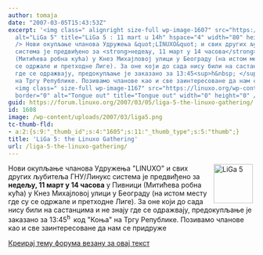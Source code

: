 ```yaml
---
author: tomaja
date: "2007-03-05T15:43:53Z"
excerpt: '<img class=" alignright size-full wp-image-1607" src="https://linuxo.org/wp-content/uploads/2007/03/liga5.png"
  alt="LiGa 5" title="LiGa 5 : 11 mart u 14h" hspace="4" width="80" height="80" align="right"
  /> Нови окупљање чланова Удружења &quot;LINUXO&quot; и свих других љубитеља ГНУ/Линукс
  система је предвиђено за <strong>недељу, 11 март у 14 часова</strong> у Пивници
  (Митићева робна кућа) у Кнез Михајловој улици у Београду (на истом месту где су
  се одржале и претходне Лиге). За оне који до сада нису били на састанцима и не знају
  где се одражвају, предокупљање је заказано за 13:45<sup>h&nbsp; </sup>код &quot;Коња&quot;
  на Тргу Републике. Позивамо чланове као и све заинтересоване да нам се придруже
  <img class=" size-full wp-image-1167" src="https://linuxo.org/wp-content/uploads/2006/06/smiley-tongue-out.gif"
  border="0" alt="Tongue out" title="Tongue out" width="0" height="0" />'
guid: https://forum.linuxo.org/2007/03/05/liga-5-the-linuxo-gathering/
id: 1608
image: /wp-content/uploads/2007/03/liga5.png
tc-thumb-fld:
- a:2:{s:9:"_thumb_id";s:4:"1605";s:11:"_thumb_type";s:5:"thumb";}
title: 'LiGa 5: the Linuxo Gathering'
url: /liga-5-the-linuxo-gathering/
---
```

<img class=" alignright size-full wp-image-1607" src="https://linuxo.org/wp-content/uploads/2007/03/liga5.png" alt="LiGa 5" title="LiGa 5 : 11 mart u 14h" hspace="4" width="80" height="80" align="right" /> Нови окупљање чланова Удружења "LINUXO" и свих других љубитеља ГНУ/Линукс система је предвиђено за **недељу, 11 март у 14 часова** у Пивници (Митићева робна кућа) у Кнез Михајловој улици у Београду (на истом месту где су се одржале и претходне Лиге). За оне који до сада нису били на састанцима и не знају где се одражвају, предокупљање је заказано за 13:45<sup>h&nbsp; </sup>код "Коња" на Тргу Републике. Позивамо чланове као и све заинтересоване да нам се придруже<img class=" size-full wp-image-1167" src="https://linuxo.org/wp-content/uploads/2006/06/smiley-tongue-out.gif" border="0" alt="Tongue out" title="Tongue out" width="0" height="0" /> <!--break-->

[Креирај тему форума везану за овај текст](https://linuxo.org/nova-tema-na-forumu/?se_pid=1608)